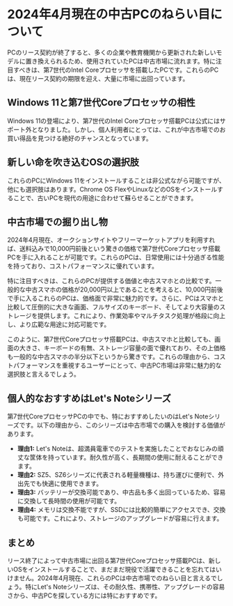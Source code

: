 # 2024年4月現在の中古PCのねらい目について

PCのリース契約が終了すると、多くの企業や教育機関から更新された新しいモデルに置き換えられるため、使用されていたPCは中古市場に流れます。特に注目すべきは、第7世代のIntel Coreプロセッサを搭載したPCです。これらのPCは、現在リース契約の期限を迎え、大量に市場に出回っています。

## Windows 11と第7世代Coreプロセッサの相性

Windows 11の登場により、第7世代のIntel Coreプロセッサ搭載PCは公式にはサポート外となりました。しかし、個人利用者にとっては、これが中古市場でのお買い得品を見つける絶好のチャンスとなっています。

## 新しい命を吹き込むOSの選択肢

これらのPCにWindows 11をインストールすることは非公式ながら可能ですが、他にも選択肢はあります。Chrome OS FlexやLinuxなどのOSをインストールすることで、古いPCを現代の用途に合わせて蘇らせることができます。

## 中古市場での掘り出し物

2024年4月現在、オークションサイトやフリーマーケットアプリを利用すれば、送料込みで10,000円前後という驚きの価格で第7世代Coreプロセッサ搭載PCを手に入れることが可能です。これらのPCは、日常使用には十分過ぎる性能を持っており、コストパフォーマンスに優れています。

特に注目すべきは、これらのPCが提供する価値と中古スマホとの比較です。一般的な中古スマホの価格が20,000円以上であることを考えると、10,000円前後で手に入るこれらのPCは、価格面で非常に魅力的です。さらに、PCはスマホと比較して圧倒的に大きな画面、フルサイズのキーボード、そしてより大容量のストレージを提供します。これにより、作業効率やマルチタスク処理が格段に向上し、より広範な用途に対応可能です。

このように、第7世代Coreプロセッサ搭載PCは、中古スマホと比較しても、画面の大きさ、キーボードの有無、ストレージ容量の面で優れており、その上価格も一般的な中古スマホの半分以下というから驚きです。これらの理由から、コストパフォーマンスを重視するユーザーにとって、中古PC市場は非常に魅力的な選択肢と言えるでしょう。

## 個人的なおすすめはLet's Noteシリーズ

第7世代CoreプロセッサPCの中でも、特におすすめしたいのはLet's Noteシリーズです。以下の理由から、このシリーズは中古市場での購入を検討する価値があります。

- **理由1:** Let's Noteは、超満員電車でのテストを実施したことでおなじみの頑丈な筐体を持っています。耐久性が高く、長期間の使用に耐えることができます。
- **理由2:** SZ5、SZ6シリーズに代表される軽量機種は、持ち運びに便利で、外出先でも快適に使用できます。
- **理由3:** バッテリーが交換可能であり、中古品も多く出回っているため、容易に交換して長時間の使用が可能です。
- **理由4:** メモリは交換不能ですが、SSDには比較的簡単にアクセスでき、交換も可能です。これにより、ストレージのアップグレードが容易に行えます。

## まとめ

リース終了によって中古市場に出回る第7世代Coreプロセッサ搭載PCは、新しいOSをインストールすることで、まだまだ現役で活躍できることを忘れてはいけません。2024年4月現在、これらのPCは中古市場でのねらい目と言えるでしょう。特にLet's Noteシリーズは、その耐久性、携帯性、アップグレードの容易さから、中古PCを探している方には特におすすめです。